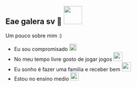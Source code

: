 ## Eae galera sv 👋 <img src="https://i.pinimg.com/originals/0c/64/9a/0c649a17ec1e5f5ca340248b4ef4e4be.gif" width="50px">

Um pouco sobre mim :)

- Eu sou compromisado <img src="https://images.emojiterra.com/google/noto-emoji/unicode-15/color/512px/1f48d.png" width="20px">
- No meu tempo livre gosto de jogar jogos  <img src="https://cdn-icons-png.flaticon.com/512/3606/3606645.png" width="25px">
- Eu sonho é fazer uma familia e receber bem <img src="https://media1.giphy.com/media/xomJBq8tBfU02tvXfF/giphy.gif?cid=6c09b952u1fuckgefilbgueyrzqar64cg6qmfl8g1jilk569&ep=v1_internal_gif_by_id&rid=giphy.gif&ct=s" width="25px">
- Estou no ensino medio <img src="https://png.pngtree.com/png-clipart/20230411/original/pngtree-the-books-png-image_9043538.png" width="23px">


